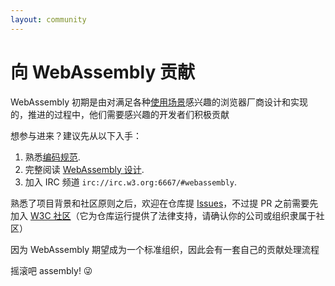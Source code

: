 ```yaml
---
layout: community
---
```


# 向 WebAssembly 贡献

WebAssembly 初期是由对满足各种[使用场景](/docs/use-cases/)感兴趣的浏览器厂商设计和实现的，推进的过程中，他们需要感兴趣的开发者们积极贡献

想参与进来？建议先从以下入手：

1. 熟悉[编码规范](/community/code-of-conduct/).
2. 完整阅读 [WebAssembly 设计][WebAssembly design].
3. 加入 IRC 频道 `irc://irc.w3.org:6667/#webassembly`.

熟悉了项目背景和社区原则之后，欢迎在仓库提 [Issues][]，不过提 PR 之前需要先加入 [W3C 社区][W3C Community Group]（它为仓库运行提供了法律支持，请确认你的公司或组织隶属于社区）

因为 WebAssembly 期望成为一个标准组织，因此会有一套自己的贡献处理流程

摇滚吧 assembly! 😜

  [WebAssembly design]: https://github.com/WebAssembly/design
  [Issues]: https://github.com/WebAssembly/design/issues
  [W3C Community Group]: https://www.w3.org/community/webassembly/
